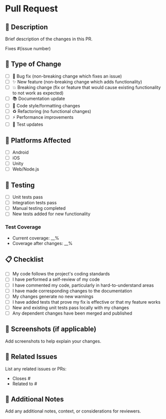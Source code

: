 # Pull Request

## 📝 Description

Brief description of the changes in this PR.

Fixes #(issue number)

## 🔄 Type of Change

- [ ] 🐛 Bug fix (non-breaking change which fixes an issue)
- [ ] ✨ New feature (non-breaking change which adds functionality)
- [ ] 💥 Breaking change (fix or feature that would cause existing functionality to not work as expected)
- [ ] 📚 Documentation update
- [ ] 🎨 Code style/formatting changes
- [ ] ♻️ Refactoring (no functional changes)
- [ ] ⚡ Performance improvements
- [ ] 🧪 Test updates

## 🚀 Platforms Affected

- [ ] Android
- [ ] iOS
- [ ] Unity
- [ ] Web/Node.js

## 🧪 Testing

- [ ] Unit tests pass
- [ ] Integration tests pass
- [ ] Manual testing completed
- [ ] New tests added for new functionality

### Test Coverage
- Current coverage: __%
- Coverage after changes: __%

## 📋 Checklist

- [ ] My code follows the project's coding standards
- [ ] I have performed a self-review of my code
- [ ] I have commented my code, particularly in hard-to-understand areas
- [ ] I have made corresponding changes to the documentation
- [ ] My changes generate no new warnings
- [ ] I have added tests that prove my fix is effective or that my feature works
- [ ] New and existing unit tests pass locally with my changes
- [ ] Any dependent changes have been merged and published

## 📸 Screenshots (if applicable)

Add screenshots to help explain your changes.

## 🔗 Related Issues

List any related issues or PRs:
- Closes #
- Related to #

## 📖 Additional Notes

Add any additional notes, context, or considerations for reviewers.
